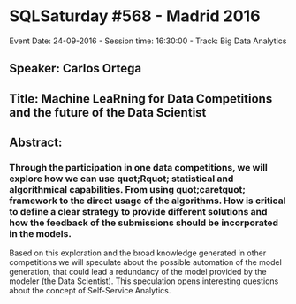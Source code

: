 # SQLSaturday #568 - Madrid 2016
Event Date: 24-09-2016 - Session time: 16:30:00 - Track: Big Data  Analytics
## Speaker: Carlos Ortega
## Title: Machine LeaRning for Data Competitions and the future of the Data Scientist
## Abstract:
### Through the participation in one data competitions, we will explore how we can use quot;Rquot; statistical and algorithmical capabilities. From using quot;caretquot; framework to the direct usage of the algorithms. How is critical to define a clear strategy to provide different solutions and how the feedback of the submissions should be incorporated in the models.

Based on this exploration and the broad knowledge generated in other competitions we will speculate about the possible automation of the model generation, that could lead a redundancy of the model provided by the modeler (the Data Scientist). This speculation opens interesting questions about the concept of Self-Service Analytics.
